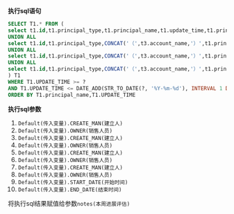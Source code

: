 <p class="panel-title"><b>执行sql语句</b></p>

```sql
SELECT T1.* FROM (
select t1.id,t1.principal_type,t1.principal_name,t1.update_time,t1.principal_id,t1.content,t1.create_man from note_attach t1,task t2 where t1.PRINCIPAL_TYPE = 'TASK' and t1.principal_id = t2.id and (t1.CREATE_MAN = ? or EXISTS (SELECT 1 FROM task_executor T21 WHERE T21.TASK_ID = T1.PRINCIPAL_ID AND T21.USER_ID = ?))
UNION ALL
select t1.id,t1.principal_type,CONCAT('（',t3.account_name,'）',t1.principal_name) as principal_name,t1.update_time,t1.principal_id,t1.content,t1.create_man from note_attach t1,project t2,account t3 where t1.PRINCIPAL_TYPE = 'PROJECT' and t1.principal_id = t2.id and t2.account_id = t3.id and (t1.CREATE_MAN = ? or EXISTS (SELECT 1 FROM executor T31 WHERE T31.PRINCIPAL_ID = T1.PRINCIPAL_ID AND T31.USER_ID = ?))
UNION ALL
select t1.id,t1.principal_type,CONCAT('（',t3.account_name,'）',t1.principal_name) as principal_name,t1.update_time,t1.principal_id,t1.content,t1.create_man from note_attach t1,lead t2,account t3 where t1.PRINCIPAL_TYPE = 'LEAD' and t1.principal_id = t2.id and t2.account_id = t3.id and (t1.CREATE_MAN = ? or EXISTS (SELECT 1 FROM executor T31 WHERE T31.PRINCIPAL_ID = T1.PRINCIPAL_ID AND T31.USER_ID = ?))
UNION ALL
select t1.id,t1.principal_type,CONCAT('（',t3.account_name,'）',t1.principal_name) as principal_name,t1.update_time,t1.principal_id,t1.content,t1.create_man from note_attach t1,deal t2,account t3 where t1.PRINCIPAL_TYPE = 'DEAL' and t1.principal_id = t2.id and t2.account_id = t3.id and (t1.CREATE_MAN = ? or EXISTS (SELECT 1 FROM executor T31 WHERE T31.PRINCIPAL_ID = T1.PRINCIPAL_ID AND T31.USER_ID = ?))
) T1
WHERE T1.UPDATE_TIME >= ?
AND T1.UPDATE_TIME <= DATE_ADD(STR_TO_DATE(?, '%Y-%m-%d'), INTERVAL 1 DAY)
ORDER BY T1.principal_name,T1.UPDATE_TIME
```

<p class="panel-title"><b>执行sql参数</b></p>

1. `Default(传入变量).CREATE_MAN(建立人)`
2. `Default(传入变量).OWNER(销售人员)`
3. `Default(传入变量).CREATE_MAN(建立人)`
4. `Default(传入变量).OWNER(销售人员)`
5. `Default(传入变量).CREATE_MAN(建立人)`
6. `Default(传入变量).OWNER(销售人员)`
7. `Default(传入变量).CREATE_MAN(建立人)`
8. `Default(传入变量).OWNER(销售人员)`
9. `Default(传入变量).START_DATE(开始时间)`
10. `Default(传入变量).END_DATE(结束时间)`

将执行sql结果赋值给参数`notes(本周进展评估)`
